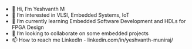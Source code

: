 - 👋 Hi, I’m Yeshvanth M
- 👀 I’m interested in VLSI, Embedded Systems, IoT
- 🌱 I’m currently learning Embedded Software Development and HDLs for FPGA Design
- 💞️ I’m looking to collaborate on some embedded projects
- 📫 How to reach me LinkedIn - linkedin.com/in/yeshvanth-muniraj/

<!---
yeshvanth-m/yeshvanth-m is a ✨ special ✨ repository because its `README.md` (this file) appears on your GitHub profile.
You can click the Preview link to take a look at your changes.
--->
